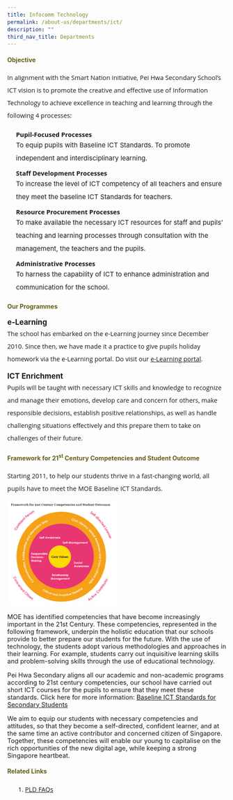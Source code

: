 ```yaml
---
title: Infocomm Technology
permalink: /about-us/departments/ict/
description: ""
third_nav_title: Departments
---
```

<h4 style="color:#635f1a;font-weight:bold">
Objective</h4>

<p style="font-size:14.5px; line-height:2;margin-top:15px; font-family:Open Sans">In alignment with the Smart Nation initiative, Pei Hwa Secondary School&rsquo;s ICT vision is to promote the creative and effective use of Information Technology to achieve excellence in teaching and learning through the following 4 processes:</p>

<p style="margin:5px 0 5px 20px; font-size:14.5px; line-height:2;font-family:Open Sans;"><strong>Pupil-Focused Processes</strong></p>
<p style="font-size:15px; line-height:2;margin:-10px 0 5px 20px;">To equip pupils with Baseline ICT Standards. To promote independent and interdisciplinary learning.</p>


<p style="margin:5px 0 5px 20px; font-size:14.5px; line-height:2; font-family:Open Sans;"><strong>Staff Development Processes</strong></p>
<p style="font-size:15px; line-height:2;margin:-10px 0 5px 20px;">To increase the&nbsp;level of ICT competency of all teachers and ensure they meet the baseline ICT Standards for teachers.</p>

<p style="margin:5px 0 5px 20px; font-size:14.5px; line-height:2; font-family:Open Sans;"><strong>Resource Procurement Processes</strong></p>
<p style="font-size:15px; line-height:2;margin:-10px 0 5px 20px;">To make available the necessary ICT resources for staff and pupils&rsquo; teaching and learning processes through consultation with the management, the teachers and the pupils.</p>

<p style="margin:5px 0 5px 20px; font-size:14.5px; line-height:2; font-family:Open Sans;"><strong>Administrative Processes</strong></p>
<p style="font-size:15px; line-height:2;margin:-10px 0 5px 20px;">To harness the capability of ICT to enhance administration and communication for the school.</p>


<h4 style="color:#635f1a;font-weight:bold">
Our Programmes</h4>

<p style="margin-top:15px;font-size:17px;"><strong>e-Learning</strong></p>
<p style="font-size:14.5px; line-height:2;margin:-15px 0 13px 0px;font-family:Open Sans;">The school has embarked on the e-Learning journey since December 2010. Since then, we have made it a practice to give pupils holiday homework via the e-Learning portal. Do visit our&nbsp;<a href="https://vle.learning.moe.edu.sg/login">e-Learning portal</a>.</p>

<p style="margin-top:15px;font-size:17px;"><strong>ICT Enrichment</strong></p>
<p style="font-size:14.5px; line-height:2;margin:-15px 0 13px 0px;font-family:Open Sans;">Pupils will be taught with necessary ICT skills and knowledge to recognize and manage their emotions, develop care and concern for others, make responsible decisions, establish positive relationships, as well as handle challenging situations effectively and this prepare them to take on challenges of their future.</p>


<h4 style="color:#635f1a;font-weight:bold">
Framework for 21<sup>st</sup>&nbsp;Century Competencies and Student Outcome</h4>

<p style="font-size:14.5px; line-height:2;margin-top:15px; font-family:Open Sans">Starting 2011, to help our students thrive in a fast-changing world, all pupils have to meet the MOE Baseline ICT Standards.</p>

<img style="width: 50%;" src="/images/frameworkICT.jpg" />

<p style="2;margin-top:15px;font-size:14.5px; line-height:font-family:Open Sans;">MOE has identified competencies that have become increasingly important in the 21st Century. These competencies, represented in the following framework, underpin the holistic education that our schools provide to better prepare our students for the future. With the use of technology, the students adopt various methodologies and approaches in their learning. For example, students carry out inquisitive learning skills and problem-solving skills through the use of educational technology.</p>

<p style="2;margin-top:15px;font-size:14.5px; line-height:font-family:Open Sans;">Pei Hwa Secondary aligns all our academic and non-academic programs according to 21st century competencies, our school have carried out short ICT courses for the pupils to ensure that they meet these standards. Click here for more information:&nbsp;<a href="/programmes/ict-enrichment/">Baseline ICT Standards for Secondary Students</a></p>

<p style="2;margin-top:15px;font-size:14.5px; line-height:font-family:Open Sans;">We aim to equip our students with necessary competencies and attitudes, so that they become a self-directed, confident learner, and at the same time an active contributor and concerned citizen of Singapore. Together, these competencies will enable our young to capitalise on the rich opportunities of the new digital age, while keeping a strong Singapore heartbeat.</p>


<h4 style="color:#635f1a;font-weight:bold">
Related Links</strong></h4>

<ol style="margin-top:5px;">
<li  style="font-size:14.5px; line-height:2;margin-left:17px;font-family:Open Sans;"><a href="/pld-faqs/">PLD FAQs</a></li>
</ol>